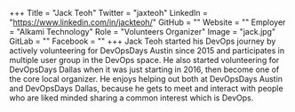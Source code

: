 +++
Title = "Jack Teoh"
Twitter = "jaxteoh"
LinkedIn = "https://www.linkedin.com/in/jackteoh/"
GitHub = ""
Website = ""
Employer = "Alkami Technology"
Role = "Volunteers Organizer"
Image = "jack.jpg"
GitLab = ""
Facebook = ""
+++
Jack Teoh started his DevOps journey by actively volunteering for DevOpsDays Austin since 2015 and participates in multiple user group in the DevOps space. He also started volunteering for DevOpsDays Dallas when it was just starting in 2016, then become one of the core local organizer. He enjoys helping out both at DevOpsDays Austin and DevOpsDays Dallas, because he gets to meet and interact with people who are liked minded sharing a common interest which is DevOps.